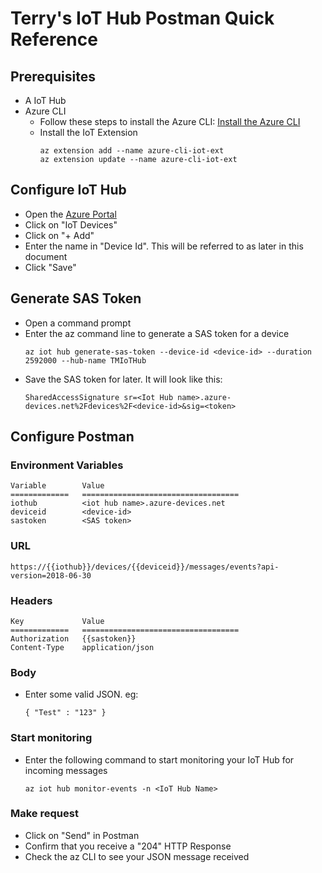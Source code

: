 # Terry's IoT Hub Postman Quick Reference

## Prerequisites

- A IoT Hub
- Azure CLI
  - Follow these steps to install the Azure CLI: [Install the Azure CLI](https://docs.microsoft.com/en-us/cli/azure/install-azure-cli?view=azure-cli-latest)
  - Install the IoT Extension
    ```
    az extension add --name azure-cli-iot-ext
    az extension update --name azure-cli-iot-ext
    ```

## Configure IoT Hub

- Open the [Azure Portal](https://ms.portal.azure.com)
- Click on "IoT Devices"
- Click on "+ Add"
- Enter the name in "Device Id".  This will be referred to as <device-id> later in this document
- Click "Save"

## Generate SAS Token

- Open a command prompt
- Enter the az command line to generate a SAS token for a device
  ```
  az iot hub generate-sas-token --device-id <device-id> --duration 2592000 --hub-name TMIoTHub
  ```
- Save the SAS token for later.  It will look like this:
  ```
  SharedAccessSignature sr=<Iot Hub name>.azure-devices.net%2Fdevices%2F<device-id>&sig=<token>

## Configure Postman

### Environment Variables

```
Variable        Value
=============   ===================================
iothub          <iot hub name>.azure-devices.net
deviceid        <device-id>
sastoken        <SAS token>
```

### URL
```
https://{{iothub}}/devices/{{deviceid}}/messages/events?api-version=2018-06-30
```

### Headers
```
Key             Value
=============   ===================================
Authorization   {{sastoken}}
Content-Type    application/json
```

### Body

- Enter some valid JSON.  eg:
  ```
  { "Test" : "123" }
  ```

### Start monitoring

- Enter the following command to start monitoring your IoT Hub for incoming messages
  ```
  az iot hub monitor-events -n <IoT Hub Name>
  ```

### Make request

- Click on "Send" in Postman
- Confirm that you receive a "204" HTTP Response
- Check the az CLI to see your JSON message received



